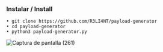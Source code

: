 ### Instalar / Install
```
• git clone https://github.com/R3LI4NT/payload-generator
• cd payload-generator
• python3 payload-generator.py
```

![Captura de pantalla (261)](https://user-images.githubusercontent.com/75953873/108611378-ecdec380-73bc-11eb-813a-18363494a996.png)
